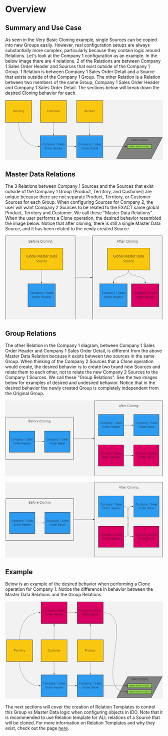 # Overview

## Summary and Use Case

As seen in the Very Basic Cloning example, single Sources can be copied into new Groups easily. However, real configuration setups are always substantially more complex, particularly because they contain logic around Relations. Let's look at the Company 1 configuration as an example. In the below image there are 4 relations. 2 of the Relations are between Company 1 Sales Order Header and Sources that exist outside of the Company 1 Group. 1 Relation is between Company 1 Sales Order Detail and a Source that exists outside of the Company 1 Group. The other Relation is a Relation between two members of the same Group, Company 1 Sales Order Header and Company 1 Sales Order Detail. The sections below will break down the desired Cloning behavior for each.

![Company 1 Relations](<../../../.gitbook/assets/image (394) (1).png>)

## Master Data Relations

The 3 Relations between Company 1 Sources and the Sources that exist outside of the Company 1 Group (Product, Territory, and Customer) are unique because there are not separate Product, Territory, or Customer Sources for each Group. When configuring Sources for Company 2, the user will want Company 2 Sources to be related to the EXACT same global Product, Territory and Customer. We call these "Master Data Relations". When the user performs a Clone operation, the desired behavior resembled the image below. Notice that after cloning, there is still a single Master Data Source, and it has been related to the newly created Source.

![A Master Data Relation Clone](<../../../.gitbook/assets/image (391) (1) (1).png>)





## Group Relations

The other Relation in the Company 1 diagram, between Company 1 Sales Order Header and Company 1 Sales Order Detail, is different from the above Master Data Relation because it exists between two sources in the same Group. When thinking of the Company 2 Sources that a Clone operation would create, the desired behavior is to create two brand new Sources and relate them to each other, not to relate the new Company 2 Sources to the Company 1 Sources. We call these "Group Relations". See the two images below for examples of desired and undesired behavior. Notice that in the desired behavior the newly created Group is completely independent from the Original Group.

![Desired Behavior for Group Relations](<../../../.gitbook/assets/image (383).png>)

![Undesired Behavior](<../../../.gitbook/assets/image (401) (1).png>)

## Example

Below is an example of the desired behavior when performing a Clone operation for Company 1. Notice the difference in behavior between the Master Data Relations and the Group Relations.&#x20;

![Desired Cloning behaviro with Master Data and Group Relations](<../../../.gitbook/assets/image (395) (1).png>)

The next sections will cover the creation of Relation Templates to control this Group vs Master Data logic when configuring objects in IDO. Note that it is recommended to use Relation template for ALL relations of a Source that will be cloned. For more information on Relation Templates and why they exist, check out the page [here](../../validation-and-enrichment-rule-templates/relation-templates/overview.md).
